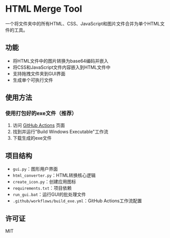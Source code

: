 # HTML Merge Tool

一个将文件夹中的所有HTML、CSS、JavaScript和图片文件合并为单个HTML文件的工具。

## 功能

- 将HTML文件中的图片转换为base64编码并嵌入
- 将CSS和JavaScript文件内容嵌入到HTML文件中
- 支持拖拽文件夹到GUI界面
- 生成单个可执行文件

## 使用方法

### 使用打包好的exe文件（推荐）

1. 访问 [GitHub Actions](https://github.com/BENDIT233/html-merge-tool/actions) 页面
2. 找到并运行"Build Windows Executable"工作流
3. 下载生成的exe文件

## 项目结构

- `gui.py`：图形用户界面
- `html_converter.py`：HTML转换核心逻辑
- `create_icon.py`：创建应用图标
- `requirements.txt`：项目依赖
- `run_gui.bat`：运行GUI的批处理文件
- `.github/workflows/build_exe.yml`：GitHub Actions工作流配置

## 许可证

MIT
